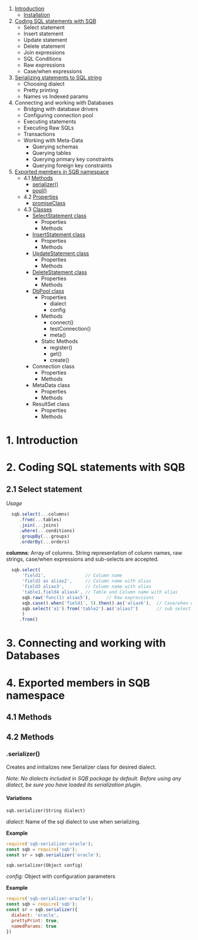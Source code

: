1. [Introduction](#introduction)
    * [Installation](#installation)
1. [Coding SQL statements with SQB](#coding)     
    * Select statement
    * Insert statement
    * Update statement
    * Delete statement
    * Join expressions
    * SQL Conditions
    * Raw expressions
    * Case/when expressions
1. [Serializing statements to SQL string](#serializing)
    * Choosing dialect
    * Pretty printing
    * Names vs Indexed params
1. Connecting and working with Databases
    * Bridging with database drivers
    * Configuring connection pool
    * Executing statements
    * Executing Raw SQLs
    * Transactions
    * Working with Meta-Data
        * Querying schemas
        * Querying tables
        * Querying primary key constraints
        * Querying foreign key constraints
1. [Exported members in SQB namespace](#sqbnamespaece)        
    * 4.1 [Methods](#sqb-methods)
        * [serializer()](#sqb-serializer)
        * [pool()](#sqb-pool)                     
    * 4.2 [Properties](#sqb-Properties)
        * [promiseClass](#sqb-promiseClass)
    * 4.3 [Classes](#sqb-Classes)
        * [SelectStatement class](#sqb-SelectStatement)
            * Properties
            * Methods
        * [InsertStatement class](#sqb-InsertStatement)
            * Properties
            * Methods
        * [UpdateStatement class](#sqb-UpdateStatement)
            * Properties
            * Methods
        * [DeleteStatement class](#sqb-DeleteStatement)
            * Properties
            * Methods
        * [DbPool class](#sqb-DbPool)
            * Properties
                * dialect
                * config                
            * Methods
                * connect()
                * testConnection()
                * meta()
            * Static Methods
                * register()
                * get()
                * create()
        * Connection class
            * Properties
            * Methods
        * MetaData class
            * Properties
            * Methods    
        * ResultSet class
            * Properties
            * Methods

# <a name="introduction"></a> 1. Introduction

# <a name="coding"></a> 2. Coding SQL statements with SQB

## <a name="coding"></a> 2.1 Select statement

*Usage*

```js
  sqb.select(...columns)
     .from(...tables)
     .join(...joins)
     .where(...conditions)
     .groupBy(...groups)
     .orderBy(...orders)
```

**columns**: Array of columns. String representation of column names, raw strings, case/when expressions and sub-selects are accepted.

  ```js
    sqb.select(
        'field1',               // Column name
        'field2 as alias2',     // Column name with alias
        'field3 alias3',        // Column name with alias
        'table1.field4 alias4', // Table and Column name with alias
        sqb.raw('func(1) alias5'),      // Raw expressions
        sqb.case().when('field1', 5).then().as('alias6'),  // Case/when expression with alias
        sqb.select('a1').from('table2').as('alias7')       // sub select with alias
        )
       .from()       
```

# <a name="connecting"></a> 3. Connecting and working with Databases

# <a name="connecting"></a> 4. Exported members in SQB namespace

## <a name="sqbnamespac-exports"></a>4.1 Methods

## <a name="sqb-methods"></a>4.2 Methods

### <a name="sqb-serializer"></a> .serializer()
Creates and initializes new Serializer class for desired dialect.

*Note: No dialects included in SQB package by default. Before using any dialect, be sure you have loaded its serialization plugin.*

#### Variations

`sqb.serializer(String dialect)`

*dialect:* Name of the sql dialect to use when serializing.
 

**Example**
```js
require('sqb-serializer-oracle');
const sqb = require('sqb');
const sr = sqb.serializer('oracle');
```

`sqb.serializer(Object config)`

*config:* Object with configuration parameters

**Example**
```js
require('sqb-serializer-oracle');
const sqb = require('sqb');
const sr = sqb.serializer({
  dialect: 'oracle',
  prettyPrint: true,
  namedParams: true
})
```
